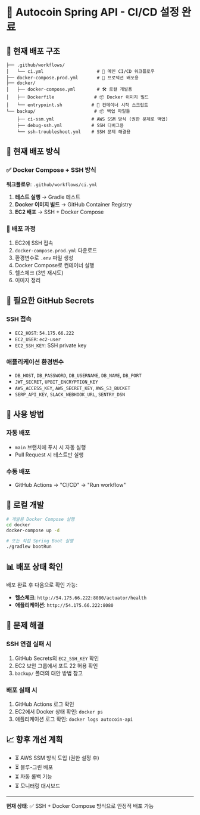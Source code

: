 # 🚀 Autocoin Spring API - CI/CD 설정 완료

## 📁 현재 배포 구조

```
├── .github/workflows/
│   └── ci.yml                    # 🎯 메인 CI/CD 워크플로우
├── docker-compose.prod.yml       # 🐳 프로덕션 배포용
├── docker/
│   ├── docker-compose.yml        # 🛠️ 로컬 개발용
│   ├── Dockerfile               # 📦 Docker 이미지 빌드
│   └── entrypoint.sh           # 🚀 컨테이너 시작 스크립트
└── backup/                      # 📦 백업 파일들
    ├── ci-ssm.yml              # AWS SSM 방식 (권한 문제로 백업)
    ├── debug-ssh.yml           # SSH 디버그용
    └── ssh-troubleshoot.yml    # SSH 문제 해결용
```

## 🎯 현재 배포 방식

### ✅ Docker Compose + SSH 방식

**워크플로우**: `.github/workflows/ci.yml`

1. **테스트 실행** → Gradle 테스트
2. **Docker 이미지 빌드** → GitHub Container Registry
3. **EC2 배포** → SSH + Docker Compose

### 🔧 배포 과정

1. EC2에 SSH 접속
2. `docker-compose.prod.yml` 다운로드
3. 환경변수로 `.env` 파일 생성
4. Docker Compose로 컨테이너 실행
5. 헬스체크 (3번 재시도)
6. 이미지 정리

## 🔑 필요한 GitHub Secrets

### SSH 접속
- `EC2_HOST`: `54.175.66.222`
- `EC2_USER`: `ec2-user`
- `EC2_SSH_KEY`: SSH private key

### 애플리케이션 환경변수
- `DB_HOST`, `DB_PASSWORD`, `DB_USERNAME`, `DB_NAME`, `DB_PORT`
- `JWT_SECRET`, `UPBIT_ENCRYPTION_KEY`
- `AWS_ACCESS_KEY`, `AWS_SECRET_KEY`, `AWS_S3_BUCKET`
- `SERP_API_KEY`, `SLACK_WEBHOOK_URL`, `SENTRY_DSN`

## 🚀 사용 방법

### 자동 배포
- `main` 브랜치에 푸시 시 자동 실행
- Pull Request 시 테스트만 실행

### 수동 배포
- GitHub Actions → "CI/CD" → "Run workflow"

## 🔧 로컬 개발

```bash
# 개발용 Docker Compose 실행
cd docker
docker-compose up -d

# 또는 직접 Spring Boot 실행
./gradlew bootRun
```

## 📊 배포 상태 확인

배포 완료 후 다음으로 확인 가능:
- **헬스체크**: `http://54.175.66.222:8080/actuator/health`
- **애플리케이션**: `http://54.175.66.222:8080`

## 🚨 문제 해결

### SSH 연결 실패 시
1. GitHub Secrets의 `EC2_SSH_KEY` 확인
2. EC2 보안 그룹에서 포트 22 허용 확인
3. `backup/` 폴더의 대안 방법 참고

### 배포 실패 시
1. GitHub Actions 로그 확인
2. EC2에서 Docker 상태 확인: `docker ps`
3. 애플리케이션 로그 확인: `docker logs autocoin-api`

## 📈 향후 개선 계획

- ⏳ AWS SSM 방식 도입 (권한 설정 후)
- ⏳ 블루-그린 배포
- ⏳ 자동 롤백 기능
- ⏳ 모니터링 대시보드

---

**현재 상태**: ✅ SSH + Docker Compose 방식으로 안정적 배포 가능
